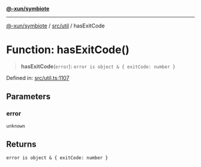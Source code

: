 [**@-xun/symbiote**](../../../README.md)

***

[@-xun/symbiote](../../../README.md) / [src/util](../README.md) / hasExitCode

# Function: hasExitCode()

> **hasExitCode**(`error`): `error is object & { exitCode: number }`

Defined in: [src/util.ts:1107](https://github.com/Xunnamius/symbiote/blob/8eac971e9d5e22fba1e6d49fa7fee2af04809fe6/src/util.ts#L1107)

## Parameters

### error

`unknown`

## Returns

`error is object & { exitCode: number }`
